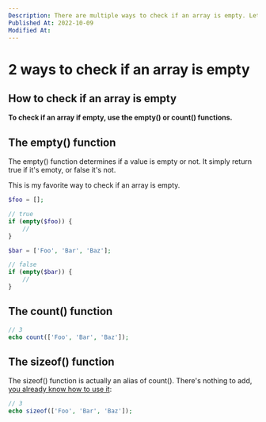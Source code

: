 ```yaml
---
Description: There are multiple ways to check if an array is empty. Let me tell you about each of them and why and when you should use them.
Published At: 2022-10-09
Modified At:
---
```


# 2 ways to check if an array is empty

## How to check if an array is empty

**To check if an array if empty, use the empty() or count() functions.**

## The empty() function

The empty() function determines if a value is empty or not. It simply return true if it's emoty, or false it's not.

This is my favorite way to check if an array is empty.

```php
$foo = [];

// true
if (empty($foo)) {
    //
}

$bar = ['Foo', 'Bar', 'Baz'];

// false
if (empty($bar)) {
    //
}
```

## The count() function

```php
// 3    
echo count(['Foo', 'Bar', 'Baz']);
```

## The sizeof() function

The sizeof() function is actually an alias of count(). There's nothing to add, [you already know how to use it](#the-count-function):

```php
// 3    
echo sizeof(['Foo', 'Bar', 'Baz']);
```
